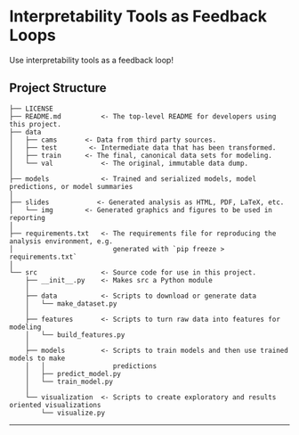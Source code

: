 Interpretability Tools as Feedback Loops
==============================

Use interpretability tools as a feedback loop!

Project Structure
------------

    ├── LICENSE
    ├── README.md          <- The top-level README for developers using this project.
    ├── data
    │   ├── cams       <- Data from third party sources.
    │   ├── test        <- Intermediate data that has been transformed.
    │   ├── train      <- The final, canonical data sets for modeling.
    │   └── val            <- The original, immutable data dump.
    │
    ├── models             <- Trained and serialized models, model predictions, or model summaries
    │
    ├── slides            <- Generated analysis as HTML, PDF, LaTeX, etc.
    │   └── img        <- Generated graphics and figures to be used in reporting
    │
    ├── requirements.txt   <- The requirements file for reproducing the analysis environment, e.g.
    │                         generated with `pip freeze > requirements.txt`
    │
    └── src                <- Source code for use in this project.
        ├── __init__.py    <- Makes src a Python module
        │
        ├── data           <- Scripts to download or generate data
        │   └── make_dataset.py
        │
        ├── features       <- Scripts to turn raw data into features for modeling
        │   └── build_features.py
        │
        ├── models         <- Scripts to train models and then use trained models to make
        │   │                 predictions
        │   ├── predict_model.py
        │   └── train_model.py
        │
        └── visualization  <- Scripts to create exploratory and results oriented visualizations
            └── visualize.py
--------
